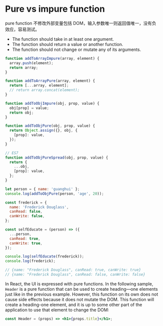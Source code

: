 # Pure vs impure function

pure function 不修改外部变量包括 DOM，输入参数唯一则返回值唯一，没有负效应，容易测试。

- The function should take in at least one argument.
- The function should return a value or another function.
- The function should not change or mutate any of its arguments.

```javascript
function addToArrayImpure(array, element) {
  array.push(element);
  return array;
}

function addToArrayPure(array, element) {
  return [...array, element];
  // return array.concat(element);
}

function addToObjImpure(obj, prop, value) {
  obj[prop] = value;
  return obj;
}

function addToObjPure(obj, prop, value) {
  return Object.assign({}, obj, {
    [prop]: value,
  });
}

// ES7
function addToObjPureSpread(obj, prop, value) {
  return {
    ...obj,
    [prop]: value,
  };
}

let person = { name: 'guanghui' };
console.log(addToObjPure(person, 'age', 20));

const frederick = {
  name: 'Frederick Douglass',
  canRead: false,
  canWrite: false,
};

const selfEducate = (person) => ({
  ...person,
  canRead: true,
  canWrite: true,
});

console.log(selfEducate(frederick));
console.log(frederick);

// {name: "Frederick Douglass", canRead: true, canWrite: true}
// {name: "Frederick Douglass", canRead: false, canWrite: false}
```

In React, the UI is expressed with pure functions. In the following sample, `Header` is a pure function that can be used to create heading—one elements just like in the previous example. However, this function on its own does not cause side effects because it does not mutate the DOM. This function will create a heading-one element, and it is up to some other part of the application to use that element to change the DOM:

```jsx
const Header = (props) => <h1>{props.title}</h1>;
```
